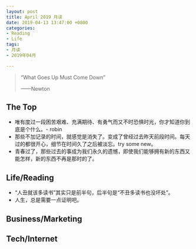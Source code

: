 ```yaml
---
layout: post
title: April 2019 月读
date: 2019-04-13 13:47:00 +0800
categories:
- Reading
- Life
tags:
- 月读
- 2019年04月

---
```


<blockquote class="blockquote-center">
<p>“What Goes Up Must Come Down”</p>
<p>——Newton</p>
</blockquote>

## The Top

- 唯有度过一段困苦艰难、充满期待、有勇气而又不时恐惧时光，你才知道你到底是个什么。- robin
- 那些不加记录的时间，就感觉是消失了。变成了曾经过去昨天前段时间。每天过的都很开心，细节在时间久了之后被淡忘。try some new。
- 青春过了，那些过去的事成为我们永久的遗憾，即使我们能够拥有新的东西又能怎样，新的东西不再是那时的了。


## Life/Reading

- “人丑就该多读书”其实只是前半句，后半句是“不丑多读书也没坏处”。
- 人生，总是需要一点证明吧。

## Business/Marketing


## Tech/Internet
